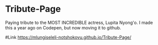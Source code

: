 # Tribute-Page
Paying tribute to the MOST INCREDIBLE actress, Lupita Nyong'o. I made this a year ago on Codepen, but now moving it to github.

#Link
https://mlungiseleli-notshokovu.github.io/Tribute-Page/
